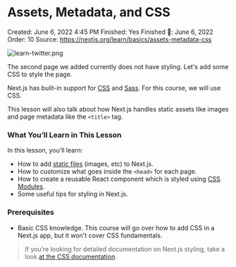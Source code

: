 # Assets, Metadata, and CSS

Created: June 6, 2022 4:45 PM
Finished: Yes
Finished 📅: June 6, 2022
Order: 10
Source: https://nextjs.org/learn/basics/assets-metadata-css

![learn-twitter.png](Assets,%20Metadata,%20and%20CSS%202a79d333495342288f86e3ac447f3fa8/learn-twitter.png)

The second page we added currently does not have styling. Let's add some CSS to style the page.

Next.js has built-in support for [CSS](https://nextjs.org/docs/basic-features/built-in-css-support) and [Sass](https://nextjs.org/docs/basic-features/built-in-css-support#sass-support). For this course, we will use CSS.

This lesson will also talk about how Next.js handles static assets like images and page metadata like the `<title>` tag.

### What You’ll Learn in This Lesson

In this lesson, you’ll learn:

- How to add [static files](https://nextjs.org/docs/basic-features/static-file-serving) (images, etc) to Next.js.
- How to customize what goes inside the `<head>` for each page.
- How to create a reusable React component which is styled using [CSS Modules](https://nextjs.org/docs/basic-features/built-in-css-support#adding-component-level-css).
- Some useful tips for styling in Next.js.

### Prerequisites

- Basic CSS knowledge. This course will go over how to add CSS in a Next.js app, but it won't cover CSS fundamentals.

> If you’re looking for detailed documentation on Next.js styling, take a look [at the CSS documentation](https://nextjs.org/docs/basic-features/built-in-css-support).
>
